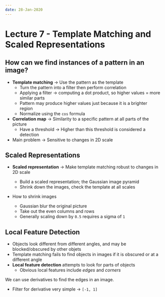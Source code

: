 ```yaml
---
date: 28-Jan-2020
---
```


# Lecture 7 - Template Matching and Scaled Representations

## How can we find instances of a pattern in an image?

* **Template matching** -> Use the pattern as the template
  * Turn the pattern into a filter then perform correlation
  * Applying a filter -> computing a dot product, so higher values = more similar parts
  * Pattern may produce higher values just because it is a brighter region
  * Normalize using the `cos` formula
* **Correlation map** -> Similarity to a specific pattern at all parts of the picture
  * Have a threshold -> Higher than this threshold is considered a detection
* Main problem -> Sensitive to changes in 2D scale

## Scaled Representations

* **Scaled representation** -> Make template matching robust to changes in 2D scale
  * Build a scaled representation; the Gaussian image pyramid
  * Shrink down the images, check the template at all scales

* How to shrink images
  * Gaussian blur the original picture
  * Take out the even columns and rows
  * Generally scaling down by `0.5` requires a sigma of `1`

## Local Feature Detection

* Objects look different from different angles, and may be blocked/obscured by other objets
* Template matching fails to find objects in images if it is obscured or at a different angle
* **Local feature detection** attempts to look for parts of objects
  * Obvious local features include *edges* and *corners*

We can use derivatives to find the edges in an image.

* Filter for derivative very simple -> `[-1, 1]`
